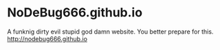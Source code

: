 # NoDeBug666.github.io
A funknig dirty evil stupid god damn website.
You better prepare for this.
http://nodebug666.github.io
